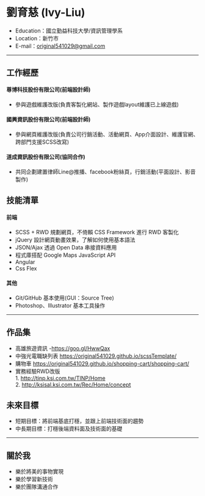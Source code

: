 # 劉育慈 (Ivy-Liu) #
* Education：國立勤益科技大學/資訊管理學系
* Location：新竹市
* E-mail：original541029@gmail.com
<hr>

## 工作經歷

#### 尊博科技股份有限公司(前端設計師)

 * 參與遊戲維護改版(負責客製化網站、製作遊戲layout維護已上線遊戲)
 
#### 國興資訊股份有限公司(前端設計師)

 * 參與網頁維護改版(負責公司行銷活動、活動網頁、App介面設計、維護官網、跨部門支援SCSS改寫)
 
#### 道成資訊股份有限公司(協同合作)

 * 共同企劃建置律師Line@推播、facebook粉絲頁，行銷活動(平面設計、影音製作)
 
## 技能清單

#### 前端

 * SCSS + RWD 規劃網頁，不倚賴 CSS Framework 進行 RWD 客製化
 * jQuery 設計網頁動畫效果，了解如何使用基本語法
 * JSON/Ajax 透過 Open Data 串接資料應用 
 * 程式庫搭配 Google Maps JavaScript API 
 * Angular
 * Css Flex
  
#### 其他
 * Git/GitHub 基本使用(GUI：Source Tree)
 * Photoshop、Illustrator 基本工具操作
 
<hr>

## 作品集   
* 高雄旅遊資訊 -https://goo.gl/HwwQax
* 中強光電職缺列表 https://original541029.github.io/scssTemplate/
* 購物車 https://original541029.github.io/shopping-cart/shopping-cart/
* 實務經驗RWD改版
   </br>1. http://tinp.ksi.com.tw/TINP/Home
   </br>2. http://ksisal.ksi.com.tw/Rec/Home/concept


## 未來目標
 * 短期目標：將前端基底打穩，並跟上前端技術面的趨勢
 * 中長期目標：打穩後端資料面及技術面的基礎

<hr>

## 關於我

 * 樂於將美的事物實現
 * 樂於學習新技術 
 * 樂於團隊溝通合作

